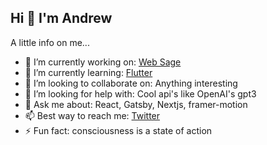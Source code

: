 ## Hi 👋 I'm Andrew

A little info on me...

- 🔭 I’m currently working on: [Web Sage](https://web-sage.com)
- 🌱 I’m currently learning: [Flutter](https://flutter.dev)
- 👯 I’m looking to collaborate on: Anything interesting
- 🤔 I’m looking for help with: Cool api's like OpenAI's gpt3
- 💬 Ask me about: React, Gatsby, Nextjs, framer-motion
- 📫 Best way to reach me: [Twitter](https://twitter.com/theafr86)
- ⚡ Fun fact: consciousness is a state of action

